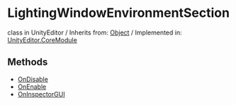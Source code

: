 # LightingWindowEnvironmentSection
class in UnityEditor
 / Inherits from: <a href="https://docs.unity3d.com/6000.2/Documentation/ScriptReference/Object.html">Object</a> / Implemented in: <a href="https://docs.unity3d.com/6000.2/Documentation/ScriptReference/UnityEditor.CoreModule.html">UnityEditor.CoreModule</a>

## Methods
- <a href="https://docs.unity3d.com/6000.2/Documentation/ScriptReference/LightingWindowEnvironmentSection.OnDisable.html">OnDisable</a>
- <a href="https://docs.unity3d.com/6000.2/Documentation/ScriptReference/LightingWindowEnvironmentSection.OnEnable.html">OnEnable</a>
- <a href="https://docs.unity3d.com/6000.2/Documentation/ScriptReference/LightingWindowEnvironmentSection.OnInspectorGUI.html">OnInspectorGUI</a>
